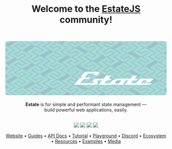 <h1 align="center">Welcome to the <a href="https://www.estatejs.com">EstateJS</a> community!</h1>
<br/>
<p align="center">
  <img src="https://github.com/EstateJS/.github/blob/main/banner-minimal.png">
  <br/><br/>
  <b>Estate</b> is for simple and performant state management &mdash;
  <br/>
  build powerful web applications, easily.
  <br/><br/>
</p>

<p align="center">
  <a href="https://www.npmjs.com/package/solid-js"><img src="https://img.shields.io/npm/v/solid-js.svg?style=for-the-badge" /></a>
  <a href="https://www.npmjs.com/package/solid-js"><img src="https://img.shields.io/npm/dm/solid-js.svg?style=for-the-badge" /></a>
  <a href="https://discord.com/invite/solidjs"><img src="https://img.shields.io/discord/722131463138705510?style=for-the-badge" /></a>
  <a href="https://www.reddit.com/r/solidjs/"><img src="https://img.shields.io/reddit/subreddit-subscribers/solidjs?style=for-the-badge" /></a>
</p>
<p align="center">
  <a href="https://www.estatejs.com/">Website</a> •
  <a href="https://www.solidjs.com/guides/getting-started">Guides</a> •
  <a href="https://www.solidjs.com/docs/latest/api">API Docs</a> •
  <a href="https://www.solidjs.com/tutorial/introduction_basics">Tutorial</a> •
  <a href="https://playground.solidjs.com">Playground</a> •
  <a href="https://discord.com/invite/estatejs">Discord</a> •
  <a href="https://www.solidjs.com/ecosystem">Ecosystem</a> •
  <a href="https://www.solidjs.com/resources">Resources</a> •
  <a href="https://www.solidjs.com/examples/counter">Examples</a> •
  <a href="https://playground.solidjs.com/media">Media</a>
</p>
